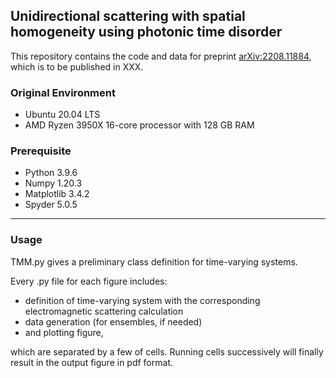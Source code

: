 ## Unidirectional scattering with spatial homogeneity using photonic time disorder

This repository contains the code and data for preprint [arXiv:2208.11884](https://arxiv.org/abs/2208.11884), which is to be published in XXX.


### Original Environment
* Ubuntu 20.04 LTS
* AMD Ryzen 3950X 16-core processor with 128 GB RAM 

### Prerequisite
* Python 3.9.6
* Numpy 1.20.3  
* Matplotlib 3.4.2
* Spyder 5.0.5 

---

### Usage

TMM.py gives a preliminary class definition for time-varying systems. 

Every .py file for each figure includes:
* definition of time-varying system with the corresponding electromagnetic scattering calculation
* data generation (for ensembles, if needed)
* and plotting figure,  

which are separated by a few of cells. Running cells successively will finally result in the output figure in pdf format.
